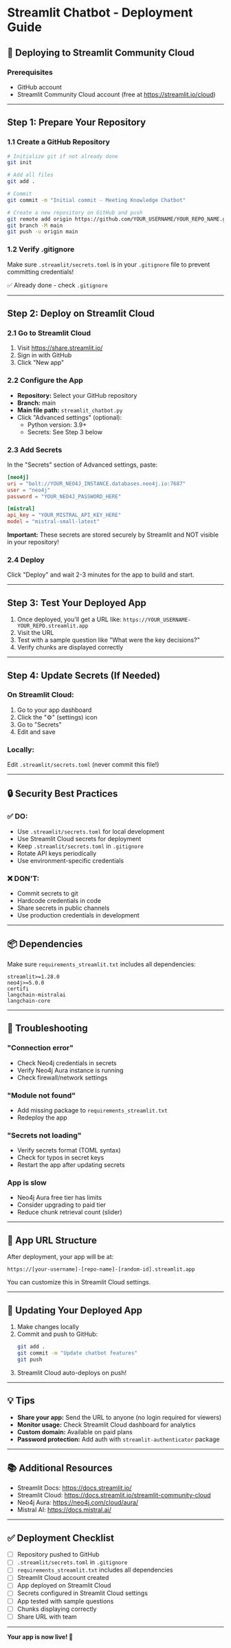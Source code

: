 # Streamlit Chatbot - Deployment Guide

## 🚀 Deploying to Streamlit Community Cloud

### Prerequisites
- GitHub account
- Streamlit Community Cloud account (free at https://streamlit.io/cloud)

---

## Step 1: Prepare Your Repository

### 1.1 Create a GitHub Repository
```bash
# Initialize git if not already done
git init

# Add all files
git add .

# Commit
git commit -m "Initial commit - Meeting Knowledge Chatbot"

# Create a new repository on GitHub and push
git remote add origin https://github.com/YOUR_USERNAME/YOUR_REPO_NAME.git
git branch -M main
git push -u origin main
```

### 1.2 Verify .gitignore
Make sure `.streamlit/secrets.toml` is in your `.gitignore` file to prevent committing credentials!

✅ Already done - check `.gitignore`

---

## Step 2: Deploy on Streamlit Cloud

### 2.1 Go to Streamlit Cloud
1. Visit https://share.streamlit.io/
2. Sign in with GitHub
3. Click "New app"

### 2.2 Configure the App
- **Repository:** Select your GitHub repository
- **Branch:** main
- **Main file path:** `streamlit_chatbot.py`
- Click "Advanced settings" (optional):
  - Python version: 3.9+
  - Secrets: See Step 3 below

### 2.3 Add Secrets
In the "Secrets" section of Advanced settings, paste:

```toml
[neo4j]
uri = "bolt://YOUR_NEO4J_INSTANCE.databases.neo4j.io:7687"
user = "neo4j"
password = "YOUR_NEO4J_PASSWORD_HERE"

[mistral]
api_key = "YOUR_MISTRAL_API_KEY_HERE"
model = "mistral-small-latest"
```

**Important:** These secrets are stored securely by Streamlit and NOT visible in your repository!

### 2.4 Deploy
Click "Deploy" and wait 2-3 minutes for the app to build and start.

---

## Step 3: Test Your Deployed App

1. Once deployed, you'll get a URL like: `https://YOUR_USERNAME-YOUR_REPO.streamlit.app`
2. Visit the URL
3. Test with a sample question like "What were the key decisions?"
4. Verify chunks are displayed correctly

---

## Step 4: Update Secrets (If Needed)

### On Streamlit Cloud:
1. Go to your app dashboard
2. Click the "⚙️" (settings) icon
3. Go to "Secrets"
4. Edit and save

### Locally:
Edit `.streamlit/secrets.toml` (never commit this file!)

---

## 🔒 Security Best Practices

### ✅ DO:
- Use `.streamlit/secrets.toml` for local development
- Use Streamlit Cloud secrets for deployment
- Keep `.streamlit/secrets.toml` in `.gitignore`
- Rotate API keys periodically
- Use environment-specific credentials

### ❌ DON'T:
- Commit secrets to git
- Hardcode credentials in code
- Share secrets in public channels
- Use production credentials in development

---

## 📦 Dependencies

Make sure `requirements_streamlit.txt` includes all dependencies:

```
streamlit>=1.28.0
neo4j>=5.0.0
certifi
langchain-mistralai
langchain-core
```

---

## 🐛 Troubleshooting

### "Connection error"
- Check Neo4j credentials in secrets
- Verify Neo4j Aura instance is running
- Check firewall/network settings

### "Module not found"
- Add missing package to `requirements_streamlit.txt`
- Redeploy the app

### "Secrets not loading"
- Verify secrets format (TOML syntax)
- Check for typos in secret keys
- Restart the app after updating secrets

### App is slow
- Neo4j Aura free tier has limits
- Consider upgrading to paid tier
- Reduce chunk retrieval count (slider)

---

## 🎯 App URL Structure

After deployment, your app will be at:
```
https://[your-username]-[repo-name]-[random-id].streamlit.app
```

You can customize this in Streamlit Cloud settings.

---

## 🔄 Updating Your Deployed App

1. Make changes locally
2. Commit and push to GitHub:
   ```bash
   git add .
   git commit -m "Update chatbot features"
   git push
   ```
3. Streamlit Cloud auto-deploys on push!

---

## 💡 Tips

- **Share your app:** Send the URL to anyone (no login required for viewers)
- **Monitor usage:** Check Streamlit Cloud dashboard for analytics
- **Custom domain:** Available on paid plans
- **Password protection:** Add auth with `streamlit-authenticator` package

---

## 📚 Additional Resources

- Streamlit Docs: https://docs.streamlit.io/
- Streamlit Cloud: https://docs.streamlit.io/streamlit-community-cloud
- Neo4j Aura: https://neo4j.com/cloud/aura/
- Mistral AI: https://docs.mistral.ai/

---

## ✅ Deployment Checklist

- [ ] Repository pushed to GitHub
- [ ] `.streamlit/secrets.toml` in `.gitignore`
- [ ] `requirements_streamlit.txt` includes all dependencies
- [ ] Streamlit Cloud account created
- [ ] App deployed on Streamlit Cloud
- [ ] Secrets configured in Streamlit Cloud settings
- [ ] App tested with sample questions
- [ ] Chunks displaying correctly
- [ ] Share URL with team

---

**Your app is now live! 🎉**
